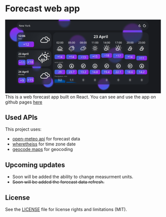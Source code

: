 # Forecast web app

![](https://github.com/do0dleman/forecast/blob/814848362b8bec5478c3f31a2a9399984d86aa48/app.png)
This is a web forecast app built on React.
You can see and use the app on github pages [here](https://do0dleman.github.io/forecast/)

## Used APIs

This project uses:

* [open-meteo api](https://open-meteo.com/) for forecast data
* [wheretheiss](https://wheretheiss.at/) for time zone date
* [geocode maps](https://geocode.maps.co/) for geocoding

## Upcoming updates

* Soon will be added the ability to change measurment units.
* ~~Soon will be added the forecast data refresh.~~

## License

See the [LICENSE](https://github.com/do0dleman/forecast/blob/master/LICENSE.md) file for license rights and limitations (MIT).
